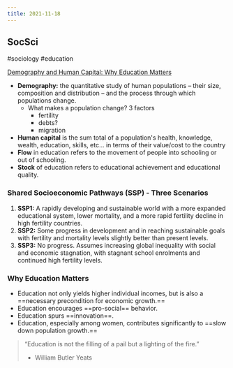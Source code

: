```yaml
---
title: 2021-11-18
---
```

## SocSci
#sociology #education 

[Demography and Human Capital: Why Education Matters](https://www.youtube.com/watch?v=td4eO8APvOM)

+ **Demography:** the quantitative study of human populations – their size, composition and distribution – and the process through which populations change.
	+ What makes a population change? 3 factors
		+ fertility
		+ debts?
		+ migration
+ **Human capital** is the sum total of a population's health, knowledge, wealth, education, skills, etc... in terms of their value/cost to the country
+ **Flow** in education refers to the movement of people into schooling or out of schooling.
+ **Stock** of education refers to educational achievement and educational quality.

### Shared Socioeconomic Pathways (SSP) - Three Scenarios
1. **SSP1:** A rapidly developing and sustainable world with a more expanded educational system, lower mortality, and a more rapid fertility decline in high fertility countries.
2. **SSP2:** Some progress in development and in reaching sustainable goals with fertility and mortality levels slightly better than present levels.
3. **SSP3:** No progress. Assumes increasing global inequality with social and economic stagnation, with stagnant school enrolments and continued high fertility levels.

### Why Education Matters 
+ Education not only yields higher individual incomes, but is also a ==necessary precondition for economic growth.==
+ Education encourages ==pro-social== behavior.
+ Education spurs ==innovation==.
+ Education, especially among women, contributes significantly to ==slow down population growth.==

> “Education is not the filling of a pail but a lighting of the fire.”
> - William Butler Yeats